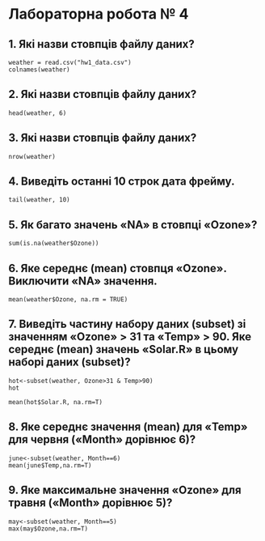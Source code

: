 # Лабораторна робота № 4

## 1. Які назви стовпців файлу даних?

```{R}
weather = read.csv("hw1_data.csv")
colnames(weather)
```
## 2. Які назви стовпців файлу даних?

```{R}
head(weather, 6)
```

## 3. Які назви стовпців файлу даних?

```{R}
nrow(weather)
```
## 4. Виведіть останні 10 строк дата фрейму.

```{R}
tail(weather, 10)
```
## 5. Як багато значень «NA» в стовпці «Ozone»?
```{R}
sum(is.na(weather$Ozone))
```
## 6. Яке середнє (mean) стовпця «Ozone». Виключити «NA» значення.

```{R}
mean(weather$Ozone, na.rm = TRUE)  
```

## 7. Виведіть частину набору даних (subset) зі значенням «Ozone» > 31 та «Temp» > 90. Яке середнє (mean) значень «Solar.R» в цьому наборі даних (subset)?

```{R}
hot<-subset(weather, Ozone>31 & Temp>90)
hot 

mean(hot$Solar.R, na.rm=T)
```

## 8. Яке середнє значення (mean) для «Temp» для червня («Month» дорівнює 6)?

```{R}
june<-subset(weather, Month==6)
mean(june$Temp,na.rm=T) 
```

## 9. Яке максимальне значення «Ozone» для травня («Month» дорівнює 5)?
```{R}
may<-subset(weather, Month==5)
max(may$Ozone,na.rm=T) 
```
